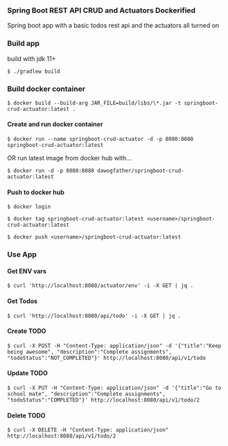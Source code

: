 ### Spring Boot REST API CRUD and Actuators Dockerified

Spring boot app with a basic todos rest api and the actuators all turned on


### Build app 
build with jdk 11+

`$ ./gradlew build`

### Build docker container

`$ docker build --build-arg JAR_FILE=build/libs/\*.jar -t springboot-crud-actuator:latest .`


#### Create and run docker container
`$ docker run --name springboot-crud-actuator -d -p 8080:8080 springboot-crud-actuator:latest`

OR run latest image from docker hub with... 

`$ docker run -d -p 8080:8080 dawogfather/springboot-crud-actuator:latest`


#### Push to docker hub
`$ docker login`

`$ docker tag springboot-crud-actuator:latest <username>/springboot-crud-actuator:latest`

`$ docker push <username>/springboot-crud-actuator:latest`

### Use App 

#### Get ENV vars

`$ curl 'http://localhost:8080/actuator/env' -i -X GET | jq .`

#### Get Todos

`$ curl 'http://localhost:8080/api/todo' -i -X GET | jq .`

#### Create TODO

`$ curl -X POST -H "Content-Type: application/json" -d '{"title":"Keep being awesome", "description":"Complete assignments", "todoStatus":"NOT_COMPLETED"}' http://localhost:8080/api/v1/todo`

#### Update TODO
`$ curl -X PUT -H "Content-Type: application/json" -d '{"title":"Go to school mate", "description":"Complete assignments", "todoStatus":"COMPLETED"}' http://localhost:8080/api/v1/todo/2`

#### Delete TODO
`$ curl -X DELETE -H "Content-Type: application/json" http://localhost:8080/api/v1/todo/2`